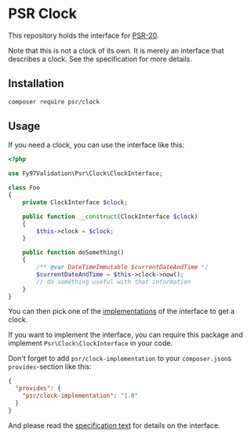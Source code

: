 # PSR Clock

This repository holds the interface for [PSR-20][psr-url].

Note that this is not a clock of its own. It is merely an interface that
describes a clock. See the specification for more details.

## Installation

```bash
composer require psr/clock
```

## Usage

If you need a clock, you can use the interface like this:

```php
<?php

use Fy97Validation\Psr\Clock\ClockInterface;

class Foo
{
    private ClockInterface $clock;

    public function __construct(ClockInterface $clock)
    {
        $this->clock = $clock;
    }

    public function doSomething()
    {
        /** @var DateTimeImmutable $currentDateAndTime */
        $currentDateAndTime = $this->clock->now();
        // do something useful with that information
    }
}
```

You can then pick one of the [implementations][implementation-url] of the interface to get a clock.

If you want to implement the interface, you can require this package and
implement `Psr\Clock\ClockInterface` in your code. 

Don't forget to add `psr/clock-implementation` to your `composer.json`s `provides`-section like this:

```json
{
  "provides": {
    "psr/clock-implementation": "1.0"
  }
}
```

And please read the [specification text][specification-url] for details on the interface.

[psr-url]: https://www.php-fig.org/psr/psr-20
[package-url]: https://packagist.org/packages/psr/clock
[implementation-url]: https://packagist.org/providers/psr/clock-implementation
[specification-url]: https://github.com/php-fig/fig-standards/blob/master/proposed/clock.md
